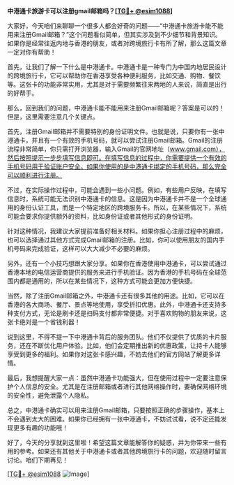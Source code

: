 **中港通卡旅游卡可以注册gmail邮箱吗？[[TG💪+ @esim1088](https://t.me/s/esim1088)]**

大家好，今天咱们来聊聊一个很多人都会好奇的问题——“中港通卡旅游卡能不能用来注册Gmail邮箱？”这个问题看似简单，但其实涉及到不少细节和背景知识。如果你是经常往返内地与香港的朋友，或者对跨境旅行卡有所了解，那么这篇文章一定对你有帮助！

首先，让我们了解一下什么是中港通卡。中港通卡是一种专门为中国内地居民设计的跨境旅行卡，它可以帮助你在香港享受各种便利服务，比如交通、购物、餐饮等。这张卡的功能非常实用，尤其是对于需要频繁往来两地的人来说，简直是出行的好帮手。

那么，回到我们的问题，中港通卡能不能用来注册Gmail邮箱呢？答案是可以的！但是，这里需要注意几个关键点。

首先，注册Gmail邮箱并不需要特别的身份证明文件。也就是说，只要你有一张中港通卡，并且有一个有效的手机号码，就可以尝试注册Gmail邮箱。Gmail的注册流程非常简单，你只需打开浏览器，输入Gmail的官网地址（www.gmail.com），然后按照提示一步步填写信息即可。在填写信息的过程中，你需要提供一个有效的手机号码用于验证账户安全。如果你使用的是中港通卡绑定的手机号码，那么完全可以顺利进行注册。

不过，在实际操作过程中，可能会遇到一些小问题。例如，有些用户反映，在填写信息时，系统可能无法识别中港通卡的信息。这是因为中港通卡并不是一个全球通用的身份认证工具，而是一个特定地区的跨境服务卡。所以，在某些情况下，系统可能会要求你提供额外的资料，比如身份证或者其他形式的身份证明。

针对这种情况，我建议大家提前准备好相关材料。如果你担心注册过程中的麻烦，也可以选择通过其他方式完成Gmail邮箱的注册。比如，你可以使用朋友的国内手机号码来完成验证，这样可以大大减少不必要的麻烦。

另外，还有一个小技巧想跟大家分享。如果你在香港使用中港通卡，可以尝试通过香港本地的电信运营商提供的服务来进行手机验证。因为香港的手机号码在全球范围内都是通用的，所以在某些情况下，这种方式可能会更加方便快捷。

当然，除了注册Gmail邮箱之外，中港通卡还有很多其他的用途。比如，它可以在香港的各大商场、餐厅、景点等地使用，享受折扣优惠。此外，中港通卡还支持多种支付方式，无论是刷卡还是扫码支付都非常便捷。对于喜欢购物的朋友来说，这张卡绝对是一个省钱利器！

说到这里，不得不提一下中港通卡背后的服务团队。他们不仅提供了优质的卡片服务，还在不断优化用户体验。比如，他们会定期推出新的优惠政策，让持卡人能够享受到更多的福利。如果你对这张卡感兴趣，不妨去他们的官方网站了解更多详情。

最后，我想提醒大家一点：虽然中港通卡功能强大，但在使用过程中一定要注意保护个人信息的安全。尤其是在注册邮箱或者进行其他网络操作时，要确保网络环境的安全性，避免泄露个人隐私。

总之，中港通卡确实可以用来注册Gmail邮箱，只要按照正确的步骤操作，基本上不会遇到太大的困难。如果你已经拥有一张中港通卡，不妨试试看，说不定还能发现更多有趣的功能哦！

好了，今天的分享就到这里啦！希望这篇文章能解答你的疑惑，并为你带来一些有用的参考。如果还有其他关于中港通卡或者其他跨境旅行卡的问题，欢迎随时留言讨论。咱们下期再见！

[[TG💪+ @esim1088](https://t.me/s/esim1088) ![Image](https://i.postimg.cc/4NQfJmqS/Snipaste-2025-05-13-00-14-12.png)]